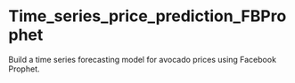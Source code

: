 # Time_series_price_prediction_FBProphet
Build a time series forecasting model for avocado prices using Facebook Prophet.
